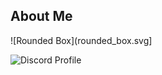 
About Me
--------
![Rounded Box](rounded_box.svg]

![Discord Profile](https://lanyard.cnrad.dev/api/1025245410224263258?theme=dark&bg=171515&borderRadius=15px&animated=true&idleMessage=PRobly%20Dying%20Idk)

